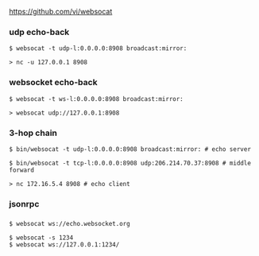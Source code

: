 
https://github.com/vi/websocat

### udp echo-back

    $ websocat -t udp-l:0.0.0.0:8908 broadcast:mirror:

    > nc -u 127.0.0.1 8908

### websocket echo-back

    $ websocat -t ws-l:0.0.0.0:8908 broadcast:mirror:

    > websocat udp://127.0.0.1:8908

### 3-hop chain

    $ bin/websocat -t udp-l:0.0.0.0:8908 broadcast:mirror: # echo server

    $ bin/websocat -t tcp-l:0.0.0.0:8908 udp:206.214.70.37:8908 # middle forward

    > nc 172.16.5.4 8908 # echo client

### jsonrpc

### 

	$ websocat ws://echo.websocket.org

	$ websocat -s 1234
	$ websocat ws://127.0.0.1:1234/


